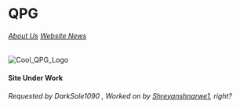 # QPG
###### [About Us](https://qpgstudios.github.io/aboutus) [Website News](https://qpgstudios.github.io/webnews)

![Cool_QPG_Logo](https://media.discordapp.net/attachments/935025613662732318/949306917623308318/unknown.png)

#### Site Under Work

###### Requested by DarkSole1090 , Worked on by [Shreyanshnarwe1](https://github.com/Shreyanshnarwe1), right?

